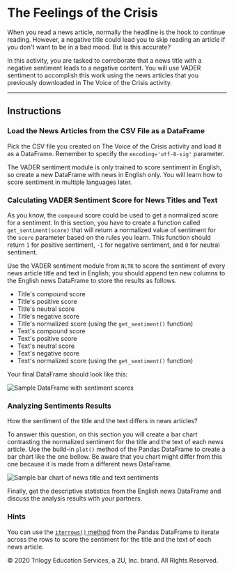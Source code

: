 # The Feelings of the Crisis

When you read a news article, normally the headline is the hook to continue reading. However, a negative title could lead you to skip reading an article if you don't want to be in a bad mood. But is this accurate?

In this activity, you are tasked to corroborate that a news title with a negative sentiment leads to a negative content. You will use VADER sentiment to accomplish this work using the news articles that you previously downloaded in The Voice of the Crisis activity.

---

## Instructions

### Load the News Articles from the CSV File as a DataFrame

Pick the CSV file you created on The Voice of the Crisis activity and load it as a DataFrame. Remember to specify the `encoding='utf-8-sig'` parameter.

The VADER sentiment module is only trained to score sentiment in English, so create a new DataFrame with news in English only. You will learn how to score sentiment in multiple languages later.

### Calculating VADER Sentiment Score for News Titles and Text

As you know, the `compound` score could be used to get a normalized score for a sentiment. In this section, you have to create a function called `get_sentiment(score)` that will return a normalized value of sentiment for the `score` parameter based on the rules you learn. This function should return `1` for positive sentiment, `-1` for negative sentiment, and `0` for neutral sentiment.

Use the VADER sentiment module from `NLTK` to score the sentiment of every news article title and text in English; you should append ten new columns to the English news DataFrame to store the results as follows.

* Title's compound score
* Title's positive score
* Title's neutral score
* Title's negative score
* Title's normalized score (using the `get_sentiment()` function)
* Text's compound score
* Text's positive score
* Text's neutral score
* Text's negative score
* Text's normalized score (using the `get_sentiment()` function)

Your final DataFrame should look like this:

![Sample DataFrame with sentiment scores](Images/crisis_feelings_df.png)

### Analyzing Sentiments Results

How the sentiment of the title and the text differs in news articles?

To answer this question, on this section you will create a bar chart contrasting the normalized sentiment for the title and the text of each news article. Use the build-in `plot()` method of the Pandas DataFrame to create a bar chart like the one bellow. Be aware that you chart might differ from this one because it is made from a different news DataFrame.

![Sample bar chart of news title and text sentiments](Images/crisis_feelings_bar_chart.png)

Finally, get the descriptive statistics from the English news DataFrame and discuss the analysis results with your partners.

### Hints

You can use the [`iterrows()` method](https://stackoverflow.com/a/16476974/4325668) from the Pandas DataFrame to iterate across the rows to score the sentiment for the title and the text of each news article.

© 2020 Trilogy Education Services, a 2U, Inc. brand. All Rights Reserved.
